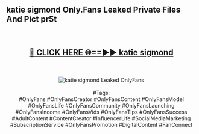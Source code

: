 <h2>katie sigmond Only.Fans Leaked Private Files And Pict pr5t</h2>
<br>
<div align="center">
<h2><a href="https://mediafiles.top/katie_sigmond" rel="nofollow">🔴 CLICK HERE 🌐==►► katie sigmond</a></h2>
<br>
<br>
<a href="https://mediafiles.top/katie_sigmond" rel="nofollow" data-target="animated-image.originalLink"><img src="https://i.ibb.co.com/WyWwxjT/player-gif2.gif" alt="katie sigmond Leaked OnlyFans" style="max-width: 100%; display: inline-block;" data-target="animated-image.originalImage"></a>
<br><br>
#Tags:
<br>
#OnlyFans #OnlyFansCreator #OnlyFansContent #OnlyFansModel #OnlyFansLife #OnlyFansCommunity #OnlyFansLaunching #OnlyFansIncome #OnlyFansVids #OnlyFansTips #OnlyFansSuccess #AdultContent #ContentCreator #InfluencerLife #SocialMediaMarketing #SubscriptionService #OnlyFansPromotion #DigitalContent #FanConnect
</div>
<br>